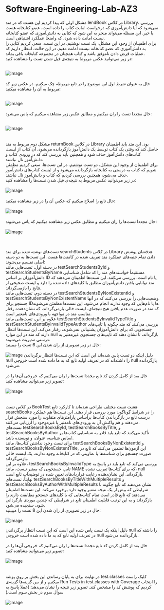 # Software-Engineering-Lab-AZ3

مشکل اولی که پیدا کردیم این هست که در متد lendBook در کلاس Library، بررسی نمی‌شود که آیا دانش‌آموزی که درخواست امانت کتاب را داده است، عضو کتابخانه هست یا خیر. این مسئله می‌تواند منجر به این شود که کتابی به دانش‌آموزی که عضو کتابخانه نیست امانت داده شود، که واضحا عملکرد اشتباهی است. <br>
برای اطمینان از وجود این مشکل، یک تست نوشتیم. در این تست، سعی کردیم کتابی را به دانش‌آموزی که عضو کتابخانه نیست امانت دهیم. در این حالت، انتظار داریم که عملیات قرض دادن ناموفق باشد و کتاب همچنان در مجموعه کتابخانه باقی بماند. <br>
در زیر می‌توانید عکس مربوط به نتیجه‌ی فیل شدن تست را مشاهده کنید: <br> <br>

![image](https://github.com/user-attachments/assets/1c007a1c-3236-46bb-9f72-43e7b031abe5)
<br>
<br>
حال به عنوان شرط اول این موضوع را در تابع مربوطه چک میکنیم. در عکس زیر کد مربوط به آن را مشاهده میکنید: <br> <br>

![image](https://github.com/user-attachments/assets/0c2a8261-cf97-4d71-a2f5-6e4c4920e85c)
<br>
<br>
حال مجددا تست را ران میکنیم و مطابق عکس زیر مشاهده میکنیم که پاس می‌شود: <br> <br>

![image](https://github.com/user-attachments/assets/98bf4d29-0dd3-4b70-b855-2081acf6701a)
<br>
<br>
<br>
مشکل دوم مربوط به متد returnBook در کلاس Library بود. این متد باید اطمینان حاصل کند که وقتی یک کتاب توسط یک دانش‌آموز بازگردانده می‌شود، آن کتاب از لیست کتاب‌های دانش‌آموز حذف شود و همچنین باید بررسی کند که در ورودی کتاب و دانش‌آموز نال نباشند. <br>
برای اطمینان از وجود این مشکل، دو تست نوشتیم. در این تست‌ها، سعی کردیم مطمئن شویم که کتاب به درستی به کتابخانه بازگردانده می‌شود و از لیست کتاب‌های دانش‌آموز حذف می‌شود، همچنین بررسی کردیم که کتاب و دانش‌آموز نال نباشند. <br>
در زیر می‌توانید عکس مربوط به نتیجه‌ی فیل شدن تست‌ها را مشاهده کنید: <br> <br>
![image](https://github.com/user-attachments/assets/98038139-8bdc-457e-8126-a8fa037893b2)
<br>
<br>
حال تابع را اصلاح میکنیم که عکس آن را در زیر مشاهده میکنید: <br> <br>
![image](https://github.com/user-attachments/assets/4f43618b-ced1-4144-8714-626500b65260)
<br>
<br>
حال مجددا تست‌ها را ران میکنیم و مطابق عکس زیر مشاهده میکنیم که پاس می‌شوند: <br> <br>
![image](https://github.com/user-attachments/assets/4891be58-623f-4b37-bc0b-029d5af6ffea)
<br>
<br>
<br>

تست‌های نوشته شده برای متد searchStudents در کلاس Library هدفشان پوشش دادن تمام جنبه‌های عملکرد متد تعریف شده در کامنت‌ها هست. این تست‌ها به دو دسته اصلی تقسیم می‌شوند: <br>
در دسته اول، تست‌هایی مانند testSearchStudentsById و testSearchStudentsByName مستقیماً خواسته‌های متد را که شامل شناسایی دانش‌آموزان بر اساس ID یا نام است، بررسی می‌کنند. این تست‌ها اطمینان می‌دهند که متد توانایی یافتن دانش‌آموزان مطابق با کلیدهای داده شده را دارد و لیست صحیحی از نتایج را بازمی‌گرداند. <br>
در دسته دوم، تست‌هایی مانند testSearchStudentsByNonExistentId و testSearchStudentsByNonExistentName وضعیت‌هایی را بررسی می‌کنند که در آنها جستجو برای IDها یا نام‌هایی که وجود ندارند انجام می‌شود. این تست‌ها مطمئن می‌شوند که متد در صورت عدم یافتن هیچ نتیجه‌ای، لیست خالی بازمی‌گرداند، که نشان‌دهنده رفتار مناسب متد در مواجهه با ورودی‌های نامعتبر است. <br>
علاوه بر این، تست‌هایی مانند testSearchStudentsByInvalidTypeTitle و testSearchStudentsByInvalidTypeAuthor بررسی می‌کنند که متد چگونه با تایپ‌های جستجویی که برای دانش‌آموزان پشتیبانی نمی‌شوند، رفتار می‌کند. این تست‌ها انتظار دارند که متد در این موارد null بازگرداند، تا نشان دهند که تایپ‌های جستجوی غیرمعتبر به درستی مدیریت می‌شوند. <br>
حال در زیر تصویری از ران شدن این 6 تست را میبینید: <br> <br>
![image](https://github.com/user-attachments/assets/54cff7a4-eb1c-498a-8ae6-762475a55861)
دلیل اینکه دو تست پاس شده‌اند این است که این تست‌ها انتظار برگرداندن null را داشته‌اند که در تعریف اولیه تابع که به ما داده شده است خروجی null بازگردانده می‌شود. <br> <br>
حال بعد از کامل کردن کد تابع مجددا تست‌ها را ران می‌کنیم که خروجی آن‌ها را در تصویر زیر می‌توانید مشاهده کنید: <br> <br>
![image](https://github.com/user-attachments/assets/290186cc-db6a-499c-b8a0-3f240a4b18b5)
<br>
<br>
<br>
در کلاس تست BookTest هشت تست مختلف طراحی شده‌اند تا کارکرد تابع searchBooks را در شرایط گوناگون مورد بررسی قرار دهند. این تست‌ها هم عملکرد درست تابع در بازگرداندن کتاب‌ها براساس پارامترهای متفاوت را مورد سنجش قرار می‌دهند و هم واکنش آن به ورودی‌های نامعتبر یا غیرموجود را ارزیابی می‌کنند. <br>
تست‌های testSearchBooksById, testSearchBooksByTitle, و testSearchBooksByAuthor تأکید می‌کنند که تابع باید قادر به شناسایی کتاب‌ها بر اساس شناسه، عنوان، و نویسنده باشد. <br>
برای تست وجود نداشتن کتاب‌ها، مانند testSearchBooksByNonExistentId و testSearchBooksByNonExistentTitle, این آزمون‌ها تضمین می‌کنند که تابع در صورت جستجو برای شناسه‌ها یا عناوینی که در کتابخانه وجود ندارند، یک لیست خالی بازمی‌گرداند. <br>
علاوه بر این، testSearchBooksByInvalidType بررسی می‌کند که تابع باید در پاسخ به تایپ جستجویی که معتبر نیست، مانند NAME که برای کتاب‌ها تعریف نشده، null بازگرداند. این نشان‌دهنده رعایت قراردادهای تعیین شده در توضیحات تابع است. <br>
نهایتاً، تست‌های testSearchBooksByTitleWithMultipleResults و testSearchBooksByAuthorWithMultipleResults نشان می‌دهند که تابع چگونه با شرایطی که بیش از یک نتیجه معتبر وجود دارد برخورد می‌کند. این تست‌ها اطمینان می‌دهند که تابع قادر است تمام کتاب‌هایی که با کلیدهای جستجو مطابقت دارند را بازگرداند و به این ترتیب قابلیت اطمینان تابع در شرایطی که چندین موردی بازگردانی شود، سنجیده می‌شود. <br>
خال در زیر تصویری از ران شدن این 8 تست را میبینید: <br> <br>
![image](https://github.com/user-attachments/assets/fad6d5f3-232a-4236-bc3c-3b088e985b01)

دلیل اینکه یک تست پاس شده‌ این است که این تست‌ انتظار برگرداندن null را داشته‌ که در تعریف اولیه تابع که به ما داده شده است خروجی null بازگردانده می‌شود. <br> <br>
حال بعد از کامل کردن کد تابع مجددا تست‌ها را ران می‌کنیم که خروجی آن‌ها را در تصویر زیر می‌توانید مشاهده کنید: <br> <br>
![image](https://github.com/user-attachments/assets/6aa1dd31-4396-4a5c-8b33-e5ad18e7ca0f)
<br>
<br>
<br>
در نهایت برای به پایان رساندن این بخش بر روی پوشه test.classes کلیک راست میکنیم و از بین گزینه‌ها گزینه‌ی  Run Tests in test.classes with Coverage را انتخاب کردیم که پوشش کد را مشخص کند. تصویر زیر نتیجه را نشان می‌دهد: (عملا پاسخ به سوال سوم در بخش سوم است.) <br> <br>
![image](https://github.com/user-attachments/assets/0437ad2e-e33c-4d38-b53d-513d2cb89fbe)
<br>
<br>
<br>
